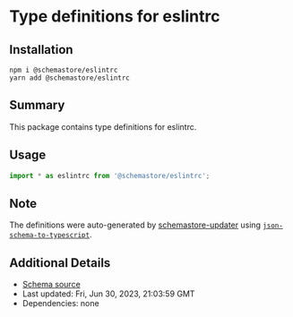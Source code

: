 # Type definitions for eslintrc

## Installation

```
npm i @schemastore/eslintrc
yarn add @schemastore/eslintrc
```

## Summary

This package contains type definitions for eslintrc.

## Usage

```ts
import * as eslintrc from '@schemastore/eslintrc';
```

## Note

The definitions were auto-generated by [schemastore-updater](https://github.com/ffflorian/schemastore-updater) using [`json-schema-to-typescript`](https://www.npmjs.com/package/json-schema-to-typescript).

## Additional Details

* [Schema source](https://github.com/SchemaStore/schemastore/tree/master/src/schemas/json/eslintrc)
* Last updated: Fri, Jun 30, 2023, 21:03:59 GMT
* Dependencies: none
